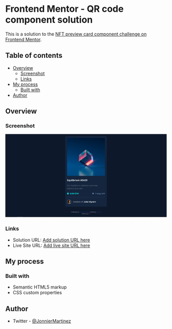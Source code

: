 # Frontend Mentor - QR code component solution

This is a solution to the [NFT preview card component challenge on Frontend Mentor](https://www.frontendmentor.io/challenges/nft-preview-card-component-SbdUL_w0U). 

## Table of contents

- [Overview](#overview)
  - [Screenshot](#screenshot)
  - [Links](#links)
- [My process](#my-process)
  - [Built with](#built-with)
- [Author](#author)

## Overview

### Screenshot

![](./Capture.png)

### Links

- Solution URL: [Add solution URL here](https://github.com/jonniermartinez/NFT-card)
- Live Site URL: [Add live site URL here](https://jonniermartinez.github.io/NFT-card/)

## My process

### Built with

- Semantic HTML5 markup
- CSS custom properties

## Author

- Twitter - [@JonnierMartinez](https://twitter.com/JonnierMartinez)
